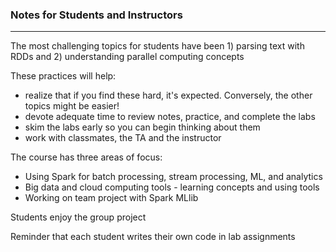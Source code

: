 ### Notes for Students and Instructors
---

The most challenging topics for students have been 1) parsing text with RDDs and 2) understanding parallel computing concepts

These practices will help:

- realize that if you find these hard, it's expected. Conversely, the other topics might be easier!
- devote adequate time to review notes, practice, and complete the labs
- skim the labs early so you can begin thinking about them
- work with classmates, the TA and the instructor

The course has three areas of focus:
- Using Spark for batch processing, stream processing, ML, and analytics
- Big data and cloud computing tools - learning concepts and using tools
- Working on team project with Spark MLlib

Students enjoy the group project

Reminder that each student writes their own code in lab assignments
